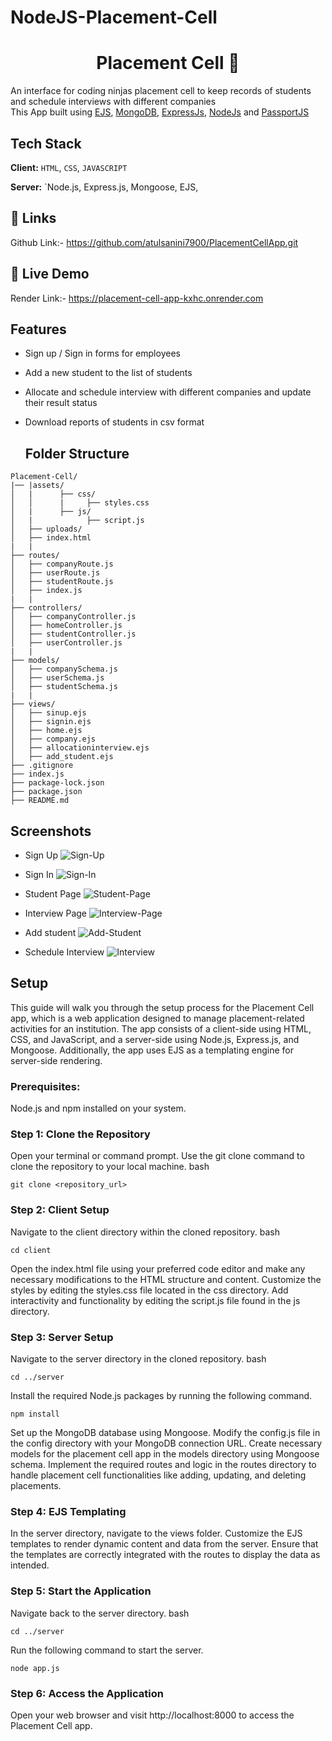 # NodeJS-Placement-Cell
 <h1 align="center">Placement Cell  📝</h1> 

 <p >
 
 
 An interface for coding ninjas placement cell to keep records of students and schedule interviews with different companies <br>
     This App built using <a href="https://ejs.co/">EJS</a>, <a href="https://www.mongodb.com/">MongoDB</a>, <a href="https://expressjs.com/">ExpressJs</a>, <a href="https://nodejs.org/en/">NodeJs</a> and <a href="http://www.passportjs.org/">PassportJS</a>
</p>

## Tech Stack

**Client:** `HTML`, `CSS`, `JAVASCRIPT`

**Server:** `Node.js, Express.js, Mongoose, EJS,


## 🔗 Links
Github Link:- https://github.com/atulsanini7900/PlacementCellApp.git

## 🔗 Live Demo
Render Link:- https://placement-cell-app-kxhc.onrender.com

## Features

- Sign up / Sign in forms for employees
- Add a new student to the list of students
- Allocate and schedule interview with different companies and update their result status
- Download reports of students in csv format

  ## Folder Structure
```
Placement-Cell/
|── |assets/
│   |      ├── css/
│   │      |     ├── styles.css
│   |      ├── js/
│   |            ├── script.js
│   ├── uploads/
│   ├── index.html
|   |
├── routes/
│   ├── companyRoute.js
│   ├── userRoute.js
│   ├── studentRoute.js
│   ├── index.js
|   |
├── controllers/
│   ├── companyController.js
│   ├── homeController.js
│   ├── studentController.js
│   ├── userController.js
|   |
├── models/
│   ├── companySchema.js
│   ├── userSchema.js
│   ├── studentSchema.js
|   |
├── views/
│   ├── sinup.ejs
│   ├── signin.ejs
│   ├── home.ejs
│   ├── company.ejs
│   ├── allocationinterview.ejs
│   ├── add_student.ejs
├── .gitignore
├── index.js
├── package-lock.json
├── package.json
├── README.md
```

  ## Screenshots

- Sign Up
  ![Sign-Up](./images/signup.PNG)

- Sign In
  ![Sign-In](./images/login.PNG)

- Student Page
  ![Student-Page](./images/studentlist.PNG)

- Interview Page
  ![Interview-Page](./images/companylist.PNG)

- Add student
  ![Add-Student](./images/AddStudent.PNG)

- Schedule Interview
  ![Interview](./images/InterviewSchedule.PNG)

## Setup

This guide will walk you through the setup process for the Placement Cell app, which is a web application designed to manage placement-related activities for an institution. The app consists of a client-side using HTML, CSS, and JavaScript, and a server-side using Node.js, Express.js, and Mongoose. Additionally, the app uses EJS as a templating engine for server-side rendering.

### Prerequisites:

Node.js and npm installed on your system.

### Step 1: Clone the Repository

Open your terminal or command prompt.
Use the git clone command to clone the repository to your local machine.
bash

 ``git clone <repository_url>``

### Step 2: Client Setup

Navigate to the client directory within the cloned repository.
bash

```cd client```

Open the index.html file using your preferred code editor and make any necessary modifications to the HTML structure and content.
Customize the styles by editing the styles.css file located in the css directory.
Add interactivity and functionality by editing the script.js file found in the js directory.

### Step 3: Server Setup

Navigate to the server directory in the cloned repository.
bash

``cd ../server``

Install the required Node.js packages by running the following command.

``npm install``

Set up the MongoDB database using Mongoose. Modify the config.js file in the config directory with your MongoDB connection URL.
Create necessary models for the placement cell app in the models directory using Mongoose schema.
Implement the required routes and logic in the routes directory to handle placement cell functionalities like adding, updating, and deleting placements.

### Step 4: EJS Templating

In the server directory, navigate to the views folder.
Customize the EJS templates to render dynamic content and data from the server.
Ensure that the templates are correctly integrated with the routes to display the data as intended.

### Step 5: Start the Application

Navigate back to the server directory.
bash

``cd ../server``

Run the following command to start the server.

``node app.js``

### Step 6: Access the Application

Open your web browser and visit http://localhost:8000 to access the Placement Cell app.
